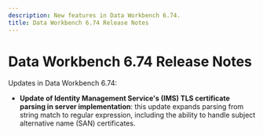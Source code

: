 ```yaml
---
description: New features in Data Workbench 6.74.
title: Data Workbench 6.74 Release Notes
---
```


# Data Workbench 6.74 Release Notes

Updates in Data Workbench 6.74:

* **Update of Identity Management Service's (IMS) TLS certificate parsing in server implementation**: this update expands parsing from string match to regular expression, including the ability to handle subject alternative name (SAN) certificates.
